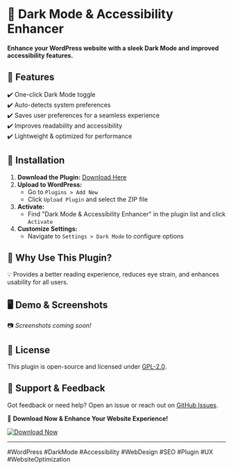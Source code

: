 # 🌙 Dark Mode & Accessibility Enhancer  

**Enhance your WordPress website with a sleek Dark Mode and improved accessibility features.**  

## 🚀 Features  

✔️ One-click Dark Mode toggle  
✔️ Auto-detects system preferences  
✔️ Saves user preferences for a seamless experience  
✔️ Improves readability and accessibility  
✔️ Lightweight & optimized for performance  

## 📌 Installation  

1. **Download the Plugin:** [Download Here](https://github.com/programeranik/Dark-Mode-Wordpress-Plugin.git)  
2. **Upload to WordPress:**  
   - Go to `Plugins > Add New`  
   - Click `Upload Plugin` and select the ZIP file  
3. **Activate:**  
   - Find "Dark Mode & Accessibility Enhancer" in the plugin list and click `Activate`  
4. **Customize Settings:**  
   - Navigate to `Settings > Dark Mode` to configure options  

## 🎯 Why Use This Plugin?  

💡 Provides a better reading experience, reduces eye strain, and enhances usability for all users.  

## 🖥️ Demo & Screenshots  

📷 *Screenshots coming soon!*  

## 📜 License  

This plugin is open-source and licensed under [GPL-2.0](https://www.gnu.org/licenses/gpl-2.0.html).  

## 💬 Support & Feedback  

Got feedback or need help? Open an issue or reach out on [GitHub Issues](#).  

🚀 **Download Now & Enhance Your Website Experience!**  

[![Download Now](https://img.shields.io/badge/Download-Now-green)](#)  

---

#WordPress #DarkMode #Accessibility #WebDesign #SEO #Plugin #UX #WebsiteOptimization
